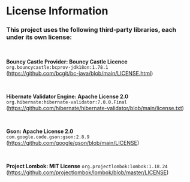 # License Information

### This project uses the following third-party libraries, each under its own license:

<br>

**Bouncy Castle Provider: Bouncy Castle Licence**  
`org.bouncycastle:bcprov-jdk18on:1.78.1`  
(https://github.com/bcgit/bc-java/blob/main/LICENSE.html)

<br>

**Hibernate Validator Engine: Apache License 2.0**  
`org.hibernate:hibernate-validator:7.0.0.Final`  
(https://github.com/hibernate/hibernate-validator/blob/main/license.txt)

<br>

**Gson: Apache License 2.0**  
`com.google.code.gson:gson:2.8.9`  
(https://github.com/google/gson/blob/main/LICENSE)

<br>

**Project Lombok: MIT License**
`org.projectlombok:lombok:1.18.24`  
(https://github.com/projectlombok/lombok/blob/master/LICENSE)
